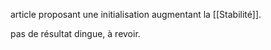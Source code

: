 
article proposant une initialisation augmentant la [[Stabilité]].

pas de résultat dingue, à revoir.